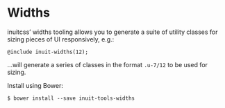 # Widths

inuitcss’ widths tooling allows you to generate a suite of utility classes for
sizing pieces of UI responsively, e.g.:

    @include inuit-widths(12);

…will generate a series of classes in the format `.u-7/12` to be used for
sizing.

Install using Bower:

    $ bower install --save inuit-tools-widths
